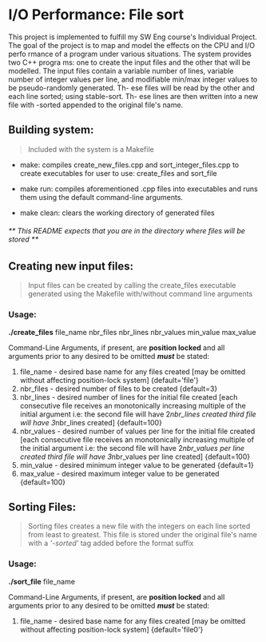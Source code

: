 # I/O Performance: File sort

This project is implemented to fulfill my SW Eng course's Individual Project.
The goal of the project is to map and model the effects on the CPU and I/O perfo
rmance of a program under various situations. The system provides two C++ progra
ms: one to create the input files and the other that will be modelled. The input
files contain a variable number of lines, variable number of integer values per
line, and modifiable min/max integer values to be pseudo-randomly generated. Th-
ese files will be read by the other and each line sorted; using stable-sort. Th-
ese lines are then written into a new file with -sorted appended to the original
file's name.

## Building system:
> Included with the system is a Makefile

 - make: compiles create_new_files.cpp and sort_integer_files.cpp to create
         executables for user to use: create_files and sort_file
         
 - make run: compiles aforementioned .cpp files into executables and runs 
             them using the default command-line arguments.
             
 - make clean: clears the working directory of generated files
     
###### ** This README expects that you are in the directory where files will be stored **

## Creating new input files:
> Input files can be created by calling the create_files executable generated
> using the Makefile with/without command line arguments

### Usage: 
  **./create_files** file_name nbr_files nbr_lines nbr_values min_value max_value
 
 Command-Line Arguments, if present, are **position locked** and all arguments prior
 to any desired to be omitted __*must*__ be stated:
 1. file_name - desired base name for any files created 
                  [may be omitted without affecting position-lock system]
                  {default='file'}
 2. nbr_files - desired number of files to be created
                  {default=3}
 3. nbr_lines - desired number of lines for the initial file created
                  [each consecutive file receives an monotonically increasing 
                   multiple of the initial argument
                   i.e: 
                        the second file will have 2*nbr_lines created
                        third file will have 3*nbr_lines created]
                  {default=100}
 4. nbr_values - desired number of values per line for the initial file created
                  [each consecutive file receives an monotonically increasing 
                   multiple of the initial argument
                   i.e: 
                        the second file will have 2*nbr_values per line created
                        third file will have 3*nbr_values per line created]
                  {default=100}
 5. min_value - desired minimum integer value to be generated
                  {default=1}
 6. max_value - desired maximum integer value to be generated
                  {default=100}

## Sorting Files:
> Sorting files creates a new file with the integers on each line sorted 
> from least to greatest. This file is stored under the original file's name
> with a _'-sorted'_ tag added before the format suffix

### Usage:
  **./sort_file** file_name
  
 Command-Line Arguments, if present, are **position locked** and all arguments prior
 to any desired to be omitted __*must*__ be stated:
 1. file_name - desired base name for any files created 
                  [may be omitted without affecting position-lock system]
                  {default='file0'}

